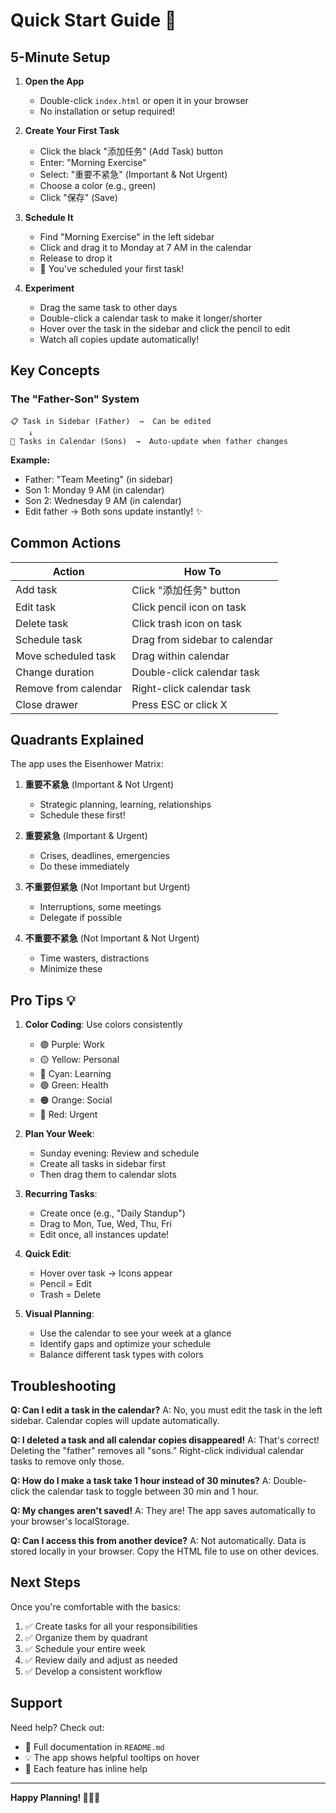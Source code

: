 # Quick Start Guide 🚀

## 5-Minute Setup

1. **Open the App**
   - Double-click `index.html` or open it in your browser
   - No installation or setup required!

2. **Create Your First Task**
   - Click the black "添加任务" (Add Task) button
   - Enter: "Morning Exercise"
   - Select: "重要不紧急" (Important & Not Urgent)
   - Choose a color (e.g., green)
   - Click "保存" (Save)

3. **Schedule It**
   - Find "Morning Exercise" in the left sidebar
   - Click and drag it to Monday at 7 AM in the calendar
   - Release to drop it
   - 🎉 You've scheduled your first task!

4. **Experiment**
   - Drag the same task to other days
   - Double-click a calendar task to make it longer/shorter
   - Hover over the task in the sidebar and click the pencil to edit
   - Watch all copies update automatically!

## Key Concepts

### The "Father-Son" System
```
📋 Task in Sidebar (Father)  →  Can be edited
    ↓
📅 Tasks in Calendar (Sons)  →  Auto-update when father changes
```

**Example:**
- Father: "Team Meeting" (in sidebar)
- Son 1: Monday 9 AM (in calendar)
- Son 2: Wednesday 9 AM (in calendar)
- Edit father → Both sons update instantly! ✨

## Common Actions

| Action | How To |
|--------|--------|
| Add task | Click "添加任务" button |
| Edit task | Click pencil icon on task |
| Delete task | Click trash icon on task |
| Schedule task | Drag from sidebar to calendar |
| Move scheduled task | Drag within calendar |
| Change duration | Double-click calendar task |
| Remove from calendar | Right-click calendar task |
| Close drawer | Press ESC or click X |

## Quadrants Explained

The app uses the Eisenhower Matrix:

1. **重要不紧急** (Important & Not Urgent)
   - Strategic planning, learning, relationships
   - Schedule these first!

2. **重要紧急** (Important & Urgent)
   - Crises, deadlines, emergencies
   - Do these immediately

3. **不重要但紧急** (Not Important but Urgent)
   - Interruptions, some meetings
   - Delegate if possible

4. **不重要不紧急** (Not Important & Not Urgent)
   - Time wasters, distractions
   - Minimize these

## Pro Tips 💡

1. **Color Coding**: Use colors consistently
   - 🟣 Purple: Work
   - 🟡 Yellow: Personal
   - 🔵 Cyan: Learning
   - 🟢 Green: Health
   - 🟠 Orange: Social
   - 🔴 Red: Urgent

2. **Plan Your Week**: 
   - Sunday evening: Review and schedule
   - Create all tasks in sidebar first
   - Then drag them to calendar slots

3. **Recurring Tasks**:
   - Create once (e.g., "Daily Standup")
   - Drag to Mon, Tue, Wed, Thu, Fri
   - Edit once, all instances update!

4. **Quick Edit**:
   - Hover over task → Icons appear
   - Pencil = Edit
   - Trash = Delete

5. **Visual Planning**:
   - Use the calendar to see your week at a glance
   - Identify gaps and optimize your schedule
   - Balance different task types with colors

## Troubleshooting

**Q: Can I edit a task in the calendar?**
A: No, you must edit the task in the left sidebar. Calendar copies will update automatically.

**Q: I deleted a task and all calendar copies disappeared!**
A: That's correct! Deleting the "father" removes all "sons." Right-click individual calendar tasks to remove only those.

**Q: How do I make a task take 1 hour instead of 30 minutes?**
A: Double-click the calendar task to toggle between 30 min and 1 hour.

**Q: My changes aren't saved!**
A: They are! The app saves automatically to your browser's localStorage.

**Q: Can I access this from another device?**
A: Not automatically. Data is stored locally in your browser. Copy the HTML file to use on other devices.

## Next Steps

Once you're comfortable with the basics:

1. ✅ Create tasks for all your responsibilities
2. ✅ Organize them by quadrant
3. ✅ Schedule your entire week
4. ✅ Review daily and adjust as needed
5. ✅ Develop a consistent workflow

## Support

Need help? Check out:
- 📖 Full documentation in `README.md`
- 💡 The app shows helpful tooltips on hover
- 🎯 Each feature has inline help

---

**Happy Planning! 🎯📅✨**

